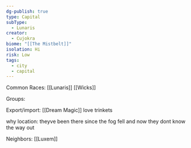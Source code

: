 ```yaml
---
dg-publish: true
type: Capital
subType:
  - Lunaris
creator:
  - Cujokra
biome: "[[The Mistbelt]]"
isolation: Hi
risk: Low
tags:
  - city
  - capital
---
```

Common Races: [[Lunaris]] [[Wicks]]

Groups:

Export/import: [[Dream Magic]] love trinkets

why location: theyve been there since the fog fell and now they dont know the way out

Neighbors: [[Luxem]]

